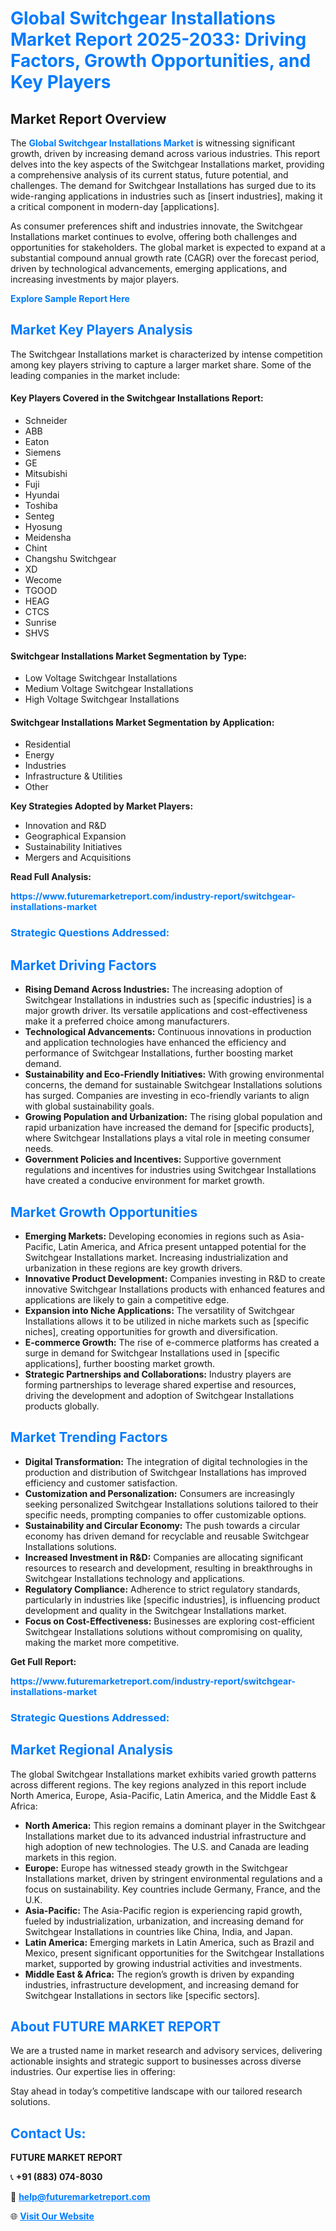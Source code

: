 <h1 style="color: #007BFF;">Global Switchgear Installations Market Report 2025-2033: Driving Factors, Growth Opportunities, and Key Players</h1>

<section id="overview">
<h2>Market Report Overview</h2>
<p>The <a href="https://www.futuremarketreport.com/industry-report/switchgear-installations-market" style="color: #007BFF; text-decoration: none;"><strong>Global Switchgear Installations Market</strong></a> is witnessing significant growth, driven by increasing demand across various industries. This report delves into the key aspects of the Switchgear Installations market, providing a comprehensive analysis of its current status, future potential, and challenges. The demand for Switchgear Installations has surged due to its wide-ranging applications in industries such as [insert industries], making it a critical component in modern-day [applications].</p>
<p>As consumer preferences shift and industries innovate, the Switchgear Installations market continues to evolve, offering both challenges and opportunities for stakeholders. The global market is expected to expand at a substantial compound annual growth rate (CAGR) over the forecast period, driven by technological advancements, emerging applications, and increasing investments by major players.</p>
</section>

<section id="overview">
<p><a href="https://www.futuremarketreport.com/request-sample/reportId=89310" style="color: #007BFF; text-decoration: none;"><strong>Explore Sample Report Here</strong></a></p>
</section>

<section id="key-players">
<h2 style="color: #007BFF;">Market Key Players Analysis</h2>
<p>The Switchgear Installations market is characterized by intense competition among key players striving to capture a larger market share. Some of the leading companies in the market include:</p>
<h4>Key Players Covered in the Switchgear Installations Report:</h4>
<ul><li>Schneider</li><li>ABB</li><li>Eaton</li><li>Siemens</li><li>GE</li><li>Mitsubishi</li><li>Fuji</li><li>Hyundai</li><li>Toshiba</li><li>Senteg</li><li>Hyosung</li><li>Meidensha</li><li>Chint</li><li>Changshu Switchgear</li><li>XD</li><li>Wecome</li><li>TGOOD</li><li>HEAG</li><li>CTCS</li><li>Sunrise</li><li>SHVS</li></ul>
<h4>Switchgear Installations Market Segmentation by Type:</h4>
<ul><li>Low Voltage Switchgear Installations</li><li>Medium Voltage Switchgear Installations</li><li>High Voltage Switchgear Installations</li></ul>

<h4>Switchgear Installations Market Segmentation by Application:</h4>
<ul><li>Residential</li><li>Energy</li><li>Industries</li><li>Infrastructure &amp; Utilities</li><li>Other</li></ul>
<p><strong>Key Strategies Adopted by Market Players:</strong></p>
<ul>
<li>Innovation and R&D</li>
<li>Geographical Expansion</li>
<li>Sustainability Initiatives</li>
<li>Mergers and Acquisitions</li>
</ul>
</section>

<section>
<p><strong>Read Full Analysis: </strong></p><a href="https://www.futuremarketreport.com/industry-report/switchgear-installations-market" style="color: #007BFF; text-decoration: none;"><strong>https://www.futuremarketreport.com/industry-report/switchgear-installations-market</strong></a>
<h3 style="color: #007BFF;">Strategic Questions Addressed:</h3>
</section>

<section id="driving-factors">
<h2 style="color: #007BFF;">Market Driving Factors</h2>
<ul>
<li><strong>Rising Demand Across Industries:</strong> The increasing adoption of Switchgear Installations in industries such as [specific industries] is a major growth driver. Its versatile applications and cost-effectiveness make it a preferred choice among manufacturers.</li>
<li><strong>Technological Advancements:</strong> Continuous innovations in production and application technologies have enhanced the efficiency and performance of Switchgear Installations, further boosting market demand.</li>
<li><strong>Sustainability and Eco-Friendly Initiatives:</strong> With growing environmental concerns, the demand for sustainable Switchgear Installations solutions has surged. Companies are investing in eco-friendly variants to align with global sustainability goals.</li>
<li><strong>Growing Population and Urbanization:</strong> The rising global population and rapid urbanization have increased the demand for [specific products], where Switchgear Installations plays a vital role in meeting consumer needs.</li>
<li><strong>Government Policies and Incentives:</strong> Supportive government regulations and incentives for industries using Switchgear Installations have created a conducive environment for market growth.</li>
</ul>
</section>

<section id="growth-opportunities">
<h2 style="color: #007BFF;">Market Growth Opportunities</h2>
<ul>
<li><strong>Emerging Markets:</strong> Developing economies in regions such as Asia-Pacific, Latin America, and Africa present untapped potential for the Switchgear Installations market. Increasing industrialization and urbanization in these regions are key growth drivers.</li>
<li><strong>Innovative Product Development:</strong> Companies investing in R&D to create innovative Switchgear Installations products with enhanced features and applications are likely to gain a competitive edge.</li>
<li><strong>Expansion into Niche Applications:</strong> The versatility of Switchgear Installations allows it to be utilized in niche markets such as [specific niches], creating opportunities for growth and diversification.</li>
<li><strong>E-commerce Growth:</strong> The rise of e-commerce platforms has created a surge in demand for Switchgear Installations used in [specific applications], further boosting market growth.</li>
<li><strong>Strategic Partnerships and Collaborations:</strong> Industry players are forming partnerships to leverage shared expertise and resources, driving the development and adoption of Switchgear Installations products globally.</li>
</ul>
</section>

<section id="trending-factors">
<h2 style="color: #007BFF;">Market Trending Factors</h2>
<ul>
<li><strong>Digital Transformation:</strong> The integration of digital technologies in the production and distribution of Switchgear Installations has improved efficiency and customer satisfaction.</li>
<li><strong>Customization and Personalization:</strong> Consumers are increasingly seeking personalized Switchgear Installations solutions tailored to their specific needs, prompting companies to offer customizable options.</li>
<li><strong>Sustainability and Circular Economy:</strong> The push towards a circular economy has driven demand for recyclable and reusable Switchgear Installations solutions.</li>
<li><strong>Increased Investment in R&D:</strong> Companies are allocating significant resources to research and development, resulting in breakthroughs in Switchgear Installations technology and applications.</li>
<li><strong>Regulatory Compliance:</strong> Adherence to strict regulatory standards, particularly in industries like [specific industries], is influencing product development and quality in the Switchgear Installations market.</li>
<li><strong>Focus on Cost-Effectiveness:</strong> Businesses are exploring cost-efficient Switchgear Installations solutions without compromising on quality, making the market more competitive.</li>
</ul>
</section>

<section>
<p><strong>Get Full Report: </strong></p><a href="https://www.futuremarketreport.com/industry-report/switchgear-installations-market" style="color: #007BFF; text-decoration: none;"><strong>https://www.futuremarketreport.com/industry-report/switchgear-installations-market</strong></a>
<h3 style="color: #007BFF;">Strategic Questions Addressed:</h3>
</section>


<section id="regional-analysis">
<h2 style="color: #007BFF;">Market Regional Analysis</h2>
<p>The global Switchgear Installations market exhibits varied growth patterns across different regions. The key regions analyzed in this report include North America, Europe, Asia-Pacific, Latin America, and the Middle East & Africa:</p>
<ul>
<li><strong>North America:</strong> This region remains a dominant player in the Switchgear Installations market due to its advanced industrial infrastructure and high adoption of new technologies. The U.S. and Canada are leading markets in this region.</li>
<li><strong>Europe:</strong> Europe has witnessed steady growth in the Switchgear Installations market, driven by stringent environmental regulations and a focus on sustainability. Key countries include Germany, France, and the U.K.</li>
<li><strong>Asia-Pacific:</strong> The Asia-Pacific region is experiencing rapid growth, fueled by industrialization, urbanization, and increasing demand for Switchgear Installations in countries like China, India, and Japan.</li>
<li><strong>Latin America:</strong> Emerging markets in Latin America, such as Brazil and Mexico, present significant opportunities for the Switchgear Installations market, supported by growing industrial activities and investments.</li>
<li><strong>Middle East & Africa:</strong> The region’s growth is driven by expanding industries, infrastructure development, and increasing demand for Switchgear Installations in sectors like [specific sectors].</li>
</ul>
</section>

<footer>
<h2 style="color: #007BFF;">About FUTURE MARKET REPORT</h2>
<p>We are a trusted name in market research and advisory services, delivering actionable insights and strategic support to businesses across diverse industries. Our expertise lies in offering:</p>

<p>Stay ahead in today’s competitive landscape with our tailored research solutions.</p>

<h2 style="color: #007BFF;">Contact Us:</h2>
<p><strong>FUTURE MARKET REPORT</strong></p>
<p>📞 <strong>+91 (883) 074-8030</strong></p>
<p>📧 <strong><a href="mailto:help@futuremarketreport.com" style="color: #007BFF;">help@futuremarketreport.com</a></strong></p>
<p>🌐 <strong><a href="https://www.futuremarketreport.com/" style="color: #007BFF;">Visit Our Website</a></strong></p>
</footer>